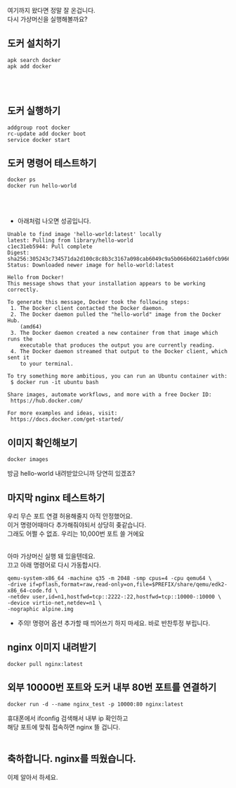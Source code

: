 여기까지 왔다면 정말 잘 온겁니다.<br>
다시 가상머신을 실행해볼까요?<br>

## 도커 설치하기
```
apk search docker
apk add docker
```
<br><br>

## 도커 실행하기
```
addgroup root docker
rc-update add docker boot
service docker start
```

## 도커 명령어 테스트하기
```
docker ps
docker run hello-world
```
<br><br>

- 아래처럼 나오면 성공입니다.

```
Unable to find image 'hello-world:latest' locally
latest: Pulling from library/hello-world
c1ec31eb5944: Pull complete
Digest: sha256:305243c734571da2d100c8c8b3c3167a098cab6049c9a5b066b6021a60fcb966
Status: Downloaded newer image for hello-world:latest

Hello from Docker!
This message shows that your installation appears to be working correctly.

To generate this message, Docker took the following steps:
 1. The Docker client contacted the Docker daemon.
 2. The Docker daemon pulled the "hello-world" image from the Docker Hub.
    (amd64)
 3. The Docker daemon created a new container from that image which runs the
    executable that produces the output you are currently reading.
 4. The Docker daemon streamed that output to the Docker client, which sent it
    to your terminal.

To try something more ambitious, you can run an Ubuntu container with:
 $ docker run -it ubuntu bash

Share images, automate workflows, and more with a free Docker ID:
 https://hub.docker.com/

For more examples and ideas, visit:
 https://docs.docker.com/get-started/
```


## 이미지 확인해보기
```
docker images
```
방금 hello-world 내려받았으니까 당연히 있겠죠?





## 마지막 nginx 테스트하기
우리 무슨 포트 연결 허용해줄지 아직 안정했어요.<br>
이거 명령어때마다 추가해줘야되서 상당히 좆같습니다.<br>
그래도 어쩔 수 없죠. 우리는 10,000번 포트 쓸 거에요<br><br>

아마 가상머신 실행 돼 있을텐데요.<br> 
끄고 아래 명령어로 다시 가동합시다.

```
qemu-system-x86_64 -machine q35 -m 2048 -smp cpus=4 -cpu qemu64 \
-drive if=pflash,format=raw,read-only=on,file=$PREFIX/share/qemu/edk2-x86_64-code.fd \
-netdev user,id=n1,hostfwd=tcp::2222-:22,hostfwd=tcp::10000-:10000 \
-device virtio-net,netdev=n1 \
-nographic alpine.img
```

- 주의! 명령어 옵션 추가할 때 띄어쓰기 하지 마세요. 바로 반찬투정 부립니다.



## nginx 이미지 내려받기
```
docker pull nginx:latest
```

## 외부 10000번 포트와 도커 내부 80번 포트를 연결하기
```
docker run -d --name nginx_test -p 10000:80 nginx:latest
```

휴대폰에서 ifconfig 검색해서 내부 ip 확인하고<br>
해당 포트에 맞춰 접속하면 nginx 뜰 겁니다.<br><br>


## 축하합니다. nginx를 띄웠습니다.
이제 알아서 하세요.